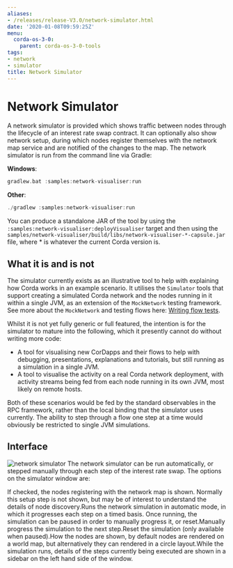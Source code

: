 ```yaml
---
aliases:
- /releases/release-V3.0/network-simulator.html
date: '2020-01-08T09:59:25Z'
menu:
  corda-os-3-0:
    parent: corda-os-3-0-tools
tags:
- network
- simulator
title: Network Simulator
---
```



# Network Simulator

A network simulator is provided which shows traffic between nodes through the lifecycle of an interest rate swap
contract. It can optionally also show network setup, during which nodes register themselves with the network
map service and are notified of the changes to the map. The network simulator is run from the command line via Gradle:

**Windows**:

```kotlin
gradlew.bat :samples:network-visualiser:run
```

**Other**:

```kotlin
./gradlew :samples:network-visualiser:run
```

You can produce a standalone JAR of the tool by using the `:samples:network-visualiser:deployVisualiser` target
and then using the `samples/network-visualiser/build/libs/network-visualiser-*-capsule.jar` file, where * is
whatever the current Corda version is.


## What it is and is not

The simulator currently exists as an illustrative tool to help with explaining how Corda works in an example scenario.
It utilises the `Simulator` tools that support creating a simulated Corda network and the nodes running in it within
a single JVM, as an extension of the `MockNetwork` testing framework.  See more about the `MockNetwork` and
testing flows here: [Writing flow tests](flow-testing.md).

Whilst it is not yet fully generic or full featured, the intention is for the simulator to mature into the following,
which it presently cannot do without writing more code:


* A tool for visualising new CorDapps and their flows to help with debugging, presentations, explanations and tutorials,
but still running as a simulation in a single JVM.
* A tool to visualise the activity on a real Corda network deployment, with activity streams being fed from each node
running in its own JVM, most likely on remote hosts.

Both of these scenarios would be fed by the standard observables in the RPC framework, rather than the local binding
that the simulator uses currently.  The ability to step through a flow one step at a time would obviously be restricted
to single JVM simulations.


## Interface

![network simulator](/en/images/network-simulator.png "network simulator")
The network simulator can be run automatically, or stepped manually through each step of the interest rate swap. The
options on the simulator window are:

If checked, the nodes registering with the network map is shown. Normally this setup step
is not shown, but may be of interest to understand the details of node discovery.Runs the network simulation in automatic mode, in which it progresses each step on a timed basis. Once running,
the simulation can be paused in order to manually progress it, or reset.Manually progress the simulation to the next step.Reset the simulation (only available when paused).How the nodes are shown, by default nodes are rendered on a world map, but alternatively they can rendered
in a circle layout.While the simulation runs, details of the steps currently being executed are shown in a sidebar on the left hand side
of the window.



